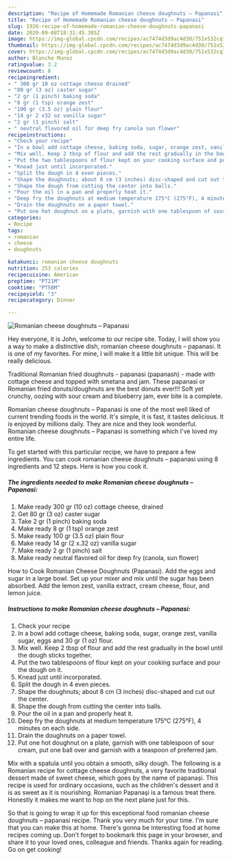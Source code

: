 ```yaml
---
description: "Recipe of Homemade Romanian cheese doughnuts – Papanasi"
title: "Recipe of Homemade Romanian cheese doughnuts – Papanasi"
slug: 1926-recipe-of-homemade-romanian-cheese-doughnuts-papanasi
date: 2020-09-08T18:31:45.385Z
image: https://img-global.cpcdn.com/recipes/ac7474d3d9ac4d30/751x532cq70/romanian-cheese-doughnuts-papanasi-recipe-main-photo.jpg
thumbnail: https://img-global.cpcdn.com/recipes/ac7474d3d9ac4d30/751x532cq70/romanian-cheese-doughnuts-papanasi-recipe-main-photo.jpg
cover: https://img-global.cpcdn.com/recipes/ac7474d3d9ac4d30/751x532cq70/romanian-cheese-doughnuts-papanasi-recipe-main-photo.jpg
author: Blanche Munoz
ratingvalue: 3.2
reviewcount: 8
recipeingredient:
- " 300 gr 10 oz cottage cheese drained"
- "80 gr (3 oz) caster sugar"
- "2 gr (1 pinch) baking soda"
- "8 gr (1 tsp) orange zest"
- "100 gr (3.5 oz) plain flour"
- "14 gr 2 x32 oz vanilla sugar"
- "2 gr (1 pinch) salt"
- " neutral flavored oil for deep fry canola sun flower"
recipeinstructions:
- "Check your recipe"
- "In a bowl add cottage cheese, baking soda, sugar, orange zest, vanilla sugar, eggs and 30 gr (1 oz) flour."
- "Mix well. Keep 2 tbsp of flour and add the rest gradually in the bowl until the dough sticks together."
- "Put the two tablespoons of flour kept on your cooking surface and pour the dough on it."
- "Knead just until incorporated."
- "Split the dough in 4 even pieces."
- "Shape the doughnuts; about 8 cm (3 inches) disc-shaped and cut out the center."
- "Shape the dough from cutting the center into balls."
- "Pour the oil in a pan and properly heat it."
- "Deep fry the doughnuts at medium temperature 175°C (275°F), 4 minutes on each side."
- "Drain the doughnuts on a paper towel."
- "Put one hot doughnut on a plate, garnish with one tablespoon of sour cream, put one ball over and garnish with a teaspoon of preferred jam."
categories:
- Recipe
tags:
- romanian
- cheese
- doughnuts

katakunci: romanian cheese doughnuts 
nutrition: 253 calories
recipecuisine: American
preptime: "PT21M"
cooktime: "PT58M"
recipeyield: "3"
recipecategory: Dinner

---
```



![Romanian cheese doughnuts – Papanasi](https://img-global.cpcdn.com/recipes/ac7474d3d9ac4d30/751x532cq70/romanian-cheese-doughnuts-papanasi-recipe-main-photo.jpg)

Hey everyone, it is John, welcome to our recipe site. Today, I will show you a way to make a distinctive dish, romanian cheese doughnuts – papanasi. It is one of my favorites. For mine, I will make it a little bit unique. This will be really delicious.

Traditional Romanian fried doughnuts - papanasi (papanash) - made with cottage cheese and topped with smetana and jam. These papanasi or Romanian fried donuts/doughnuts are the best donuts ever!!! Soft yet crunchy, oozing with sour cream and blueberry jam, ever bite is a complete.

Romanian cheese doughnuts – Papanasi is one of the most well liked of current trending foods in the world. It's simple, it is fast, it tastes delicious. It is enjoyed by millions daily. They are nice and they look wonderful. Romanian cheese doughnuts – Papanasi is something which I've loved my entire life.


To get started with this particular recipe, we have to prepare a few ingredients. You can cook romanian cheese doughnuts – papanasi using 8 ingredients and 12 steps. Here is how you cook it.

<!--inarticleads1-->

##### The ingredients needed to make Romanian cheese doughnuts – Papanasi:

1. Make ready  300 gr (10 oz) cottage cheese, drained
1. Get 80 gr (3 oz) caster sugar
1. Take 2 gr (1 pinch) baking soda
1. Make ready 8 gr (1 tsp) orange zest
1. Make ready 100 gr (3.5 oz) plain flour
1. Make ready 14 gr (2 x.32 oz) vanilla sugar
1. Make ready 2 gr (1 pinch) salt
1. Make ready  neutral flavored oil for deep fry (canola, sun flower)


How to Cook Romanian Cheese Doughnuts (Papanasi). Add the eggs and sugar in a large bowl. Set up your mixer and mix until the sugar has been absorbed. Add the lemon zest, vanilla extract, cream cheese, flour, and lemon juice. 

<!--inarticleads2-->

##### Instructions to make Romanian cheese doughnuts – Papanasi:

1. Check your recipe
1. In a bowl add cottage cheese, baking soda, sugar, orange zest, vanilla sugar, eggs and 30 gr (1 oz) flour.
1. Mix well. Keep 2 tbsp of flour and add the rest gradually in the bowl until the dough sticks together.
1. Put the two tablespoons of flour kept on your cooking surface and pour the dough on it.
1. Knead just until incorporated.
1. Split the dough in 4 even pieces.
1. Shape the doughnuts; about 8 cm (3 inches) disc-shaped and cut out the center.
1. Shape the dough from cutting the center into balls.
1. Pour the oil in a pan and properly heat it.
1. Deep fry the doughnuts at medium temperature 175°C (275°F), 4 minutes on each side.
1. Drain the doughnuts on a paper towel.
1. Put one hot doughnut on a plate, garnish with one tablespoon of sour cream, put one ball over and garnish with a teaspoon of preferred jam.


Mix with a spatula until you obtain a smooth, silky dough. The following is a Romanian recipe for cottage cheese doughnuts, a very favorite traditional dessert made of sweet cheese, which goes by the name of papanași. This recipe is used for ordinary occasions, such as the children&#39;s dessert and it is as sweet as it is nourishing. Romanian Papanaşi is a famous treat there. Honestly it makes me want to hop on the next plane just for this. 

So that is going to wrap it up for this exceptional food romanian cheese doughnuts – papanasi recipe. Thank you very much for your time. I'm sure that you can make this at home. There's gonna be interesting food at home recipes coming up. Don't forget to bookmark this page in your browser, and share it to your loved ones, colleague and friends. Thanks again for reading. Go on get cooking!
